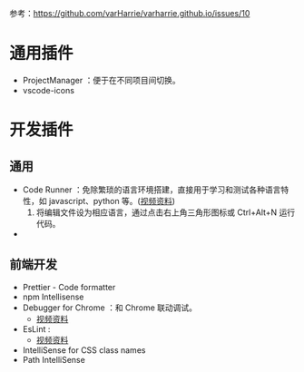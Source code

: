 参考：https://github.com/varHarrie/varharrie.github.io/issues/10

# 通用插件

- ProjectManager ：便于在不同项目间切换。
- vscode-icons

# 开发插件

## 通用

- Code Runner ：免除繁琐的语言环境搭建，直接用于学习和测试各种语言特性，如 javascript、python 等。([视频资料](https://www.bilibili.com/video/av27545681/?p=5))
  1. 将编辑文件设为相应语言，通过点击右上角三角形图标或 Ctrl+Alt+N 运行代码。
-

## 前端开发

- Prettier - Code formatter
- npm Intellisense
- Debugger for Chrome ：和 Chrome 联动调试。
  - [视频资料](https://www.bilibili.com/video/av27545681/?p=6)
- EsLint :
  - [视频资料](https://www.bilibili.com/video/av27545681/?p=7)
- IntelliSense for CSS class names
- Path IntelliSense

